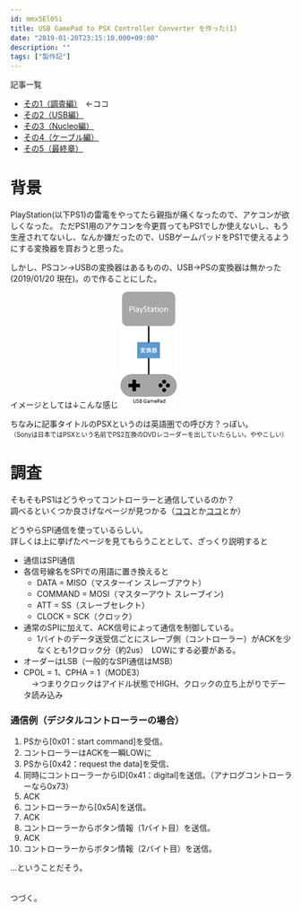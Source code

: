 ```yaml
---
id: mmx5El0Si
title: USB GamePad to PSX Controller Converter を作った(1)
date: "2019-01-20T23:15:10.000+09:00"
description: ""
tags: ["製作記"]
---
```


記事一覧
- [その1（調査編）](/posts/mmx5El0Si)　←ココ
- [その2（USB編）](/posts/2stNWIQ7Z)
- [その3（Nucleo編）](/posts/vORCOiXb_)
- [その4（ケーブル編）](/posts/2fluV8sa5)
- [その5（最終章）](/posts/kuG0eT691)

# 背景
PlayStation(以下PS1)の雷電をやってたら親指が痛くなったので、アケコンが欲しくなった。
ただPS1用のアケコンを今更買ってもPS1でしか使えないし、もう生産されてないし、なんか嫌だったので、USBゲームパッドをPS1で使えるようにする変換器を買おうと思った。

しかし、PSコン→USBの変換器はあるものの、USB→PSの変換器は無かった(2019/01/20 現在)。ので作ることにした。

イメージとしては↓こんな感じ
<img src="./pic01.png" width="100px">

ちなみに記事タイトルのPSXというのは英語圏での呼び方？っぽい。  
<span style="font-size: 0.8em;"> （Sonyは日本ではPSXという名前でPS2互換のDVDレコーダーを出していたらしい。ややこしい）</span>

# 調査
そもそもPS1はどうやってコントローラーと通信しているのか？  
調べるといくつか良さげなページが見つかる（[ココ](https://gamesx.com/controldata/psxcont/psxcont.htm)とか[ココ](https://www.electro-tech-online.com/threads/using-a-pic-to-emulate-a-psx-controller.29611)とか）  

どうやらSPI通信を使っているらしい。  
詳しくは上に挙げたページを見てもらうこととして、ざっくり説明すると  
- 通信はSPI通信  
- 各信号線名をSPIでの用語に置き換えると
  - DATA		= MISO（マスターイン スレーブアウト）
  - COMMAND	= MOSI（マスターアウト スレーブイン)
  - ATT		= SS（スレーブセレクト）
  - CLOCK 	= SCK（クロック）
- 通常のSPIに加えて、ACK信号によって通信を制御している。
  - 1バイトのデータ送受信ごとにスレーブ側（コントローラー）がACKを少なくとも1クロック分（約2us）　LOWにする必要がある。
- オーダーはLSB（一般的なSPI通信はMSB）
- CPOL = 1、CPHA = 1（MODE3）  
　→つまりクロックはアイドル状態でHIGH、クロックの立ち上がりでデータ読み込み

### 通信例（デジタルコントローラーの場合）  
1. PSから[0x01：start command]を受信。  
1. コントローラーはACKを一瞬LOWに  
1. PSから[0x42：request the data]を受信、  
1. 同時にコントローラーからID[0x41：digital]を送信。（アナログコントローラーなら0x73）  
1. ACK  
1. コントローラーから[0x5A]を送信。  
1. ACK  
1. コントローラーからボタン情報（1バイト目）を送信。  
1. ACK  
1. コントローラーからボタン情報（2バイト目）を送信。  

…ということだそう。  
<br>
<br>
つづく。  